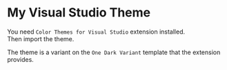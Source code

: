 # My Visual Studio Theme
You need `Color Themes for Visual Studio` extension installed. <br>
Then import the theme. <br>

The theme is a variant on the `One Dark Variant` template that the extension provides.

